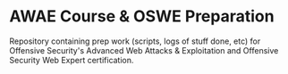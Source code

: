 # AWAE Course & OSWE Preparation
Repository containing prep work (scripts, logs of stuff done, etc) for Offensive Security's Advanced Web Attacks & Exploitation and Offensive Security Web Expert certification.
